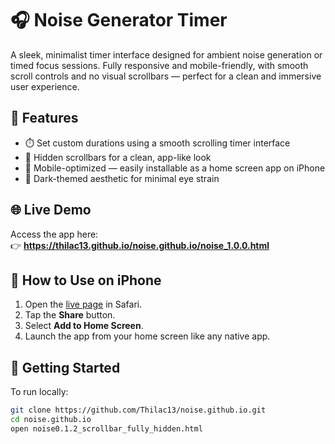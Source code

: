 # 🎧 Noise Generator Timer

A sleek, minimalist timer interface designed for ambient noise generation or timed focus sessions. Fully responsive and mobile-friendly, with smooth scroll controls and no visual scrollbars — perfect for a clean and immersive user experience.

## 🧩 Features

- ⏱️ Set custom durations using a smooth scrolling timer interface
- 🧼 Hidden scrollbars for a clean, app-like look
- 📱 Mobile-optimized — easily installable as a home screen app on iPhone
- 🌙 Dark-themed aesthetic for minimal eye strain

## 🌐 Live Demo

Access the app here:  
👉 **https://thilac13.github.io/noise.github.io/noise_1.0.0.html**

## 📲 How to Use on iPhone

1. Open the [live page](https://thilac13.github.io/noise.github.io/noise_1.0.0.html) in Safari.
2. Tap the **Share** button.
3. Select **Add to Home Screen**.
4. Launch the app from your home screen like any native app.

## 🚀 Getting Started

To run locally:

```bash
git clone https://github.com/Thilac13/noise.github.io.git
cd noise.github.io
open noise0.1.2_scrollbar_fully_hidden.html
